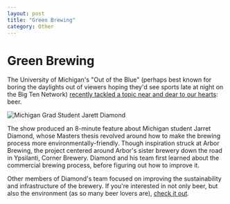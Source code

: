```yaml
---
layout: post
title: "Green Brewing"
category: Other
---
```


Green Brewing
=============

The University of Michigan's "Out of the Blue" (perhaps best known for boring the daylights out of viewers hoping they'd see sports late at night on the Big Ten Network) [recently tackled a topic near and dear to our hearts](http://www.ootb.tv/episode.php?episode=308&part=2&video=GreenBrewery): beer.

![Michigan Grad Student Jarett Diamond](http://www.yeastboundanddown.com/wp-content/uploads/2011/05/jarret-300x212.png "Michigan Grad Student Jarett Diamond")

The show produced an 8-minute feature about Michigan student Jarret Diamond, whose Masters thesis revolved around how to make the brewing process more environmentally-friendly. Though inspiration struck at Arbor Brewing, the project centered around Arbor's sister brewery down the road in Ypsilanti, Corner Brewery. Diamond and his team first learned about the commercial brewing process, before figuring out how to improve it.

Other members of Diamond's team focused on improving the sustainability and infrastructure of the brewery. If you're interested in not only beer, but also the environment (as so many beer lovers are), [check it out](http://www.ootb.tv/episode.php?episode=308&part=2&video=GreenBrewery).